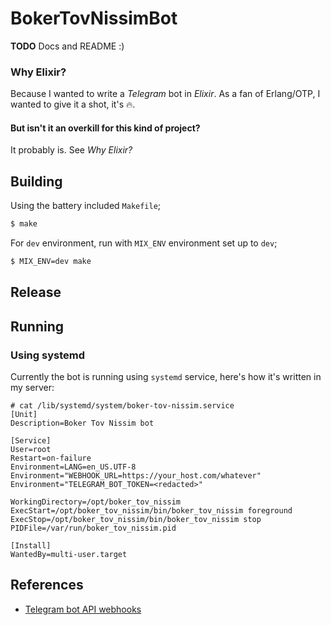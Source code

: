 # BokerTovNissimBot

**TODO**
Docs and README :)

### Why Elixir?

Because I wanted to write a _Telegram_ bot in _Elixir_.
As a fan of Erlang/OTP, I wanted to give it a shot, it's 🔥.

#### But isn't it an overkill for this kind of project?

It probably is. See _Why Elixir?_

## Building

Using the battery included `Makefile`;

```bash
$ make
```

For `dev` environment, run with `MIX_ENV` environment set up to `dev`;

```bash
$ MIX_ENV=dev make
```

## Release

## Running

### Using systemd

Currently the bot is running using `systemd` service, here's how it's written in my server:

```
# cat /lib/systemd/system/boker-tov-nissim.service
[Unit]
Description=Boker Tov Nissim bot

[Service]
User=root
Restart=on-failure
Environment=LANG=en_US.UTF-8
Environment="WEBHOOK_URL=https://your_host.com/whatever"
Environment="TELEGRAM_BOT_TOKEN=<redacted>"

WorkingDirectory=/opt/boker_tov_nissim
ExecStart=/opt/boker_tov_nissim/bin/boker_tov_nissim foreground
ExecStop=/opt/boker_tov_nissim/bin/boker_tov_nissim stop
PIDFile=/var/run/boker_tov_nissim.pid

[Install]
WantedBy=multi-user.target
```

## References

  * [Telegram bot API webhooks](https://core.telegram.org/bots/webhooks)
